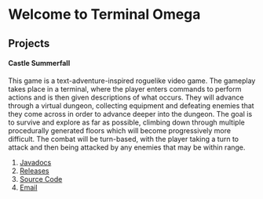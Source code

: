 # Welcome to Terminal Omega

## Projects

#### Castle Summerfall
This game is a text-adventure-inspired roguelike video game. The gameplay takes place in a terminal, where the player enters commands to perform actions and is then given descriptions of what occurs. They will advance through a virtual dungeon, collecting equipment and defeating enemies that they come across in order to advance deeper into the dungeon. The goal is to survive and explore as far as possible, climbing down through multiple procedurally generated floors which will become progressively more difficult. The combat will be turn-based, with the player taking a turn to attack and then being attacked by any enemies that may be within range.

1. [Javadocs](/javadoc/index.html)
2. [Releases](https://github.com/Terminal-Omega/Castle-Summerfall/releases)
3. [Source Code](https://github.com/Terminal-Omega/Castle-Summerfall)
4. [Email]()
